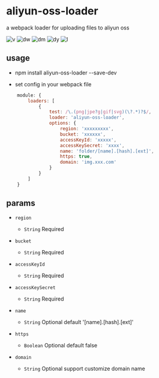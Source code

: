 # aliyun-oss-loader

a webpack loader for uploading files to aliyun oss

![v](https://img.shields.io/npm/v/aliyun-oss-loader.svg) ![dw](https://img.shields.io/npm/dw/aliyun-oss-loader.svg) ![dm](https://img.shields.io/npm/dm/aliyun-oss-loader.svg) ![dy](https://img.shields.io/npm/dy/aliyun-oss-loader.svg) ![l](https://img.shields.io/npm/l/aliyun-oss-loader.svg)

## usage
- npm install aliyun-oss-loader --save-dev

- set config in your webpack file

``` javascript
    module: {
        loaders: [
            {
                test: /\.(png|jpe?g|gif|svg)(\?.*)?$/,
                loader: 'aliyun-oss-loader',
                options: {
                    region: 'xxxxxxxxx',
                    bucket: 'xxxxxx',
                    accessKeyId: 'xxxxx',
                    accessKeySecret: 'xxxx',
                    name: 'folder/[name].[hash].[ext]',
                    https: true,
                    domain: 'img.xxx.com'
                }
            }
        ]
    }

```

## params

- `region`
    - `String` Required

- `bucket`
    -  `String` Required

- `accessKeyId`
    - `String` Required

- `accessKeySecret`
    - `String` Required

- `name`
    - `String` Optional default '[name].[hash].[ext]'

- `https`
    - `Boolean` Optional default false
- `domain`
    - `String` Optional support customize domain name